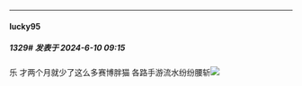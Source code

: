 ﻿
*****

####  lucky95  
##### 1329#       发表于 2024-6-10 09:15

乐
才两个月就少了这么多赛博胖猫
各路手游流水纷纷腰斩<img src="https://static.saraba1st.com/image/smiley/face2017/037.png" referrerpolicy="no-referrer">

